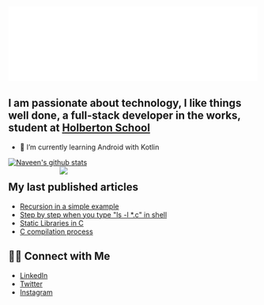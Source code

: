 <img src="https://github.com/Andrecast/Andrecast/blob/main/header.svg"/>




## I am passionate about technology, I like things well done, a full-stack developer in the works, student at [Holberton School](https://www.holbertonschool.com/)




- 🌱 I’m currently learning Android with Kotlin




[![Naveen's github stats](https://github-readme-stats.vercel.app/api?username=Andrecast&show_icons=true&theme=merko&hide=["contribs","issues"])](https://github.com/Andrecast)
<img align='right' src="https://media.giphy.com/media/IoP0PvbbSWGAM/giphy.gif" width="400">



## My last published articles

- [Recursion in a simple example](https://www.linkedin.com/pulse/recursion-simple-example-andrea-castrill%C3%B3n-puerta/)
- [Step by step when you type "ls -l *.c"​ in shell](https://www.linkedin.com/pulse/step-when-you-type-ls-l-c-shell-andrea-castrill%C3%B3n-puerta/)
- [Static Libraries in C](https://www.linkedin.com/pulse/static-libraries-c-andrea-castrill%C3%B3n-puerta/)
- [C compilation process](https://www.linkedin.com/pulse/c-compilation-process-andrea-castrill%C3%B3n-puerta/)

## 🤝🏻 Connect with Me

- [LinkedIn](https://www.linkedin.com/in/andrea-castrill%C3%B3n-puerta/)
- [Twitter](https://twitter.com/la_tata93)
- [Instagram](https://www.instagram.com/castrillonandre/)
